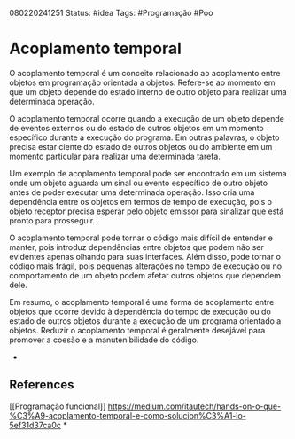 080220241251
Status: #idea
Tags: #Programação #Poo
# Acoplamento temporal
O acoplamento temporal é um conceito relacionado ao acoplamento entre objetos em programação orientada a objetos. Refere-se ao momento em que um objeto depende do estado interno de outro objeto para realizar uma determinada operação.

O acoplamento temporal ocorre quando a execução de um objeto depende de eventos externos ou do estado de outros objetos em um momento específico durante a execução do programa. Em outras palavras, o objeto precisa estar ciente do estado de outros objetos ou do ambiente em um momento particular para realizar uma determinada tarefa.

Um exemplo de acoplamento temporal pode ser encontrado em um sistema onde um objeto aguarda um sinal ou evento específico de outro objeto antes de poder executar uma determinada operação. Isso cria uma dependência entre os objetos em termos de tempo de execução, pois o objeto receptor precisa esperar pelo objeto emissor para sinalizar que está pronto para prosseguir.

O acoplamento temporal pode tornar o código mais difícil de entender e manter, pois introduz dependências entre objetos que podem não ser evidentes apenas olhando para suas interfaces. Além disso, pode tornar o código mais frágil, pois pequenas alterações no tempo de execução ou no comportamento de um objeto podem afetar outros objetos que dependem dele.

Em resumo, o acoplamento temporal é uma forma de acoplamento entre objetos que ocorre devido à dependência do tempo de execução ou do estado de outros objetos durante a execução de um programa orientado a objetos. Reduzir o acoplamento temporal é geralmente desejável para promover a coesão e a manutenibilidade do código.

*
## References
[[Programação funcional]]
https://medium.com/itautech/hands-on-o-que-%C3%A9-acoplamento-temporal-e-como-solucion%C3%A1-lo-5ef31d37ca0c
*
